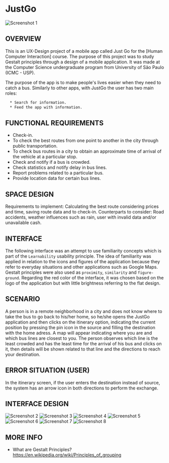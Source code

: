 # JustGo

![Screenshot 1](img/logo-justgo.png)

OVERVIEW
--------------------------------------------------
This is an UX-Design project of a mobile app called Just Go for the [Human Computer Interaction] course. The purpose of this project was to study Gestalt principles through a design of a mobile application.  It was made at the Computer Science undergraduate program from University of São Paulo (ICMC - USP).

The purpose of the app is to make people's lives easier when they need to catch a bus.
Similarly to other apps, with JustGo the user has two main roles:

```bash
  * Search for information.
  * Feed the app with information.
```

FUNCTIONAL REQUIREMENTS
--------------------------------------------------
 * Check-in.
 * To check the best routes from one point to another in the city through public transportation.
 * To check bus routes in a city to obtain an approximate time of arrival of the vehicle at a particular stop.
 * Check and notify if a bus is crowded.
 * Check statistics and notify delay in bus lines.
 * Report problems related to a particular bus.
 * Provide location data for certain bus lines.

SPACE DESIGN
--------------------------------------------------
Requirements to implement: Calculating the best route considering prices and time, saving route data and to check-in.
Counterparts to consider: Road accidents, weather influences such as rain, user with invalid data and/or unavailable cash.

INTERFACE
--------------------------------------------------
The following interface was an attempt to use familiarity concepts which is part of the `Learnability` usability principle. The idea of familiarity was applied in relation to the icons and figures of the application because they refer to everyday situations and other applications such as Google Maps. Gestalt principles were also used as `proximity`, `similarity` and `figure-ground`. Regarding the red color of the interface, it was chosen based on the logo of the application but with little brightness referring to the flat design.

SCENARIO
--------------------------------------------------
A person is in a remote neighborhood in a city and does not know where to take the bus to go back to his/her home, so he/she opens the JustGo application and then clicks on the itinerary option, indicating the current position by pressing the pin icon in the source and filling the destination with the home adress. A map will appear indicating where you are and which bus lines are closest to you. The person observes which line is the least crowded and has the least time for the arrival of his bus and clicks on it, then details will be shown related to that line and the directions to reach your destination.

ERROR SITUATION (USER)
--------------------------------------------------
In the itinerary screen, if the user enters the destination instead of source, the system has an arrow icon in both directions to perform the exchange.

INTERFACE DESIGN
--------------------------------------------------
![Screenshot 2](img/Tela%20Inicial.png)
![Screenshot 3](img/Tela%20Inicial%20-%20Primeiro%20Acesso.png)
![Screenshot 4](img/Menu.png)
![Screenshot 5](img/Reportar.png)
![Screenshot 6](img/Itinerário%20-%20Busca.png)
![Screenshot 7](img/Itinerário%20-%20Busca.png)
![Screenshot 8](img/Itinerário%20-%20Detalhes%20da%20linha.png)

MORE INFO
--------------------------------------------------

* What are Gestalt Principles? <https://en.wikipedia.org/wiki/Principles_of_grouping>
